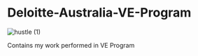 # Deloitte-Australia-VE-Program

![hustle (1)](https://github.com/Ddhruv-IOT/Deloitte-Australia-VE-Program/assets/54676859/89858c8b-264b-4737-93f8-5be4cb07fb7c)

Contains my work performed in VE Program
